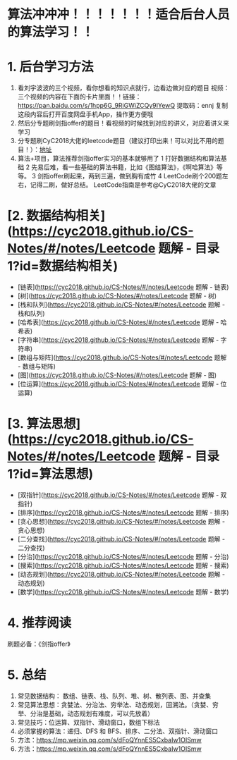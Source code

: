 # 算法冲冲冲！！！！！！！适合后台人员的算法学习！！

# 1. 后台学习方法

1. 看刘宇波波的三个视频，看你想看的知识点就行，边看边做对应的题目  视频：三个视频的内容在下面的卡片里面！！链接：https://pan.baidu.com/s/1hpp6G_9RiGWiZCQy9IYewQ  提取码：ennj  复制这段内容后打开百度网盘手机App，操作更方便哦
2. 然后分专题刷剑指offer的题目！看视频的时候找到对应的讲义，对应着讲义来学习
3. 分专题刷CyC2018大佬的leetcode题目（建议打印出来！可以对比不用的题目！）：[地址](https://cyc2018.github.io/CS-Notes/#/notes/Leetcode%20%E9%A2%98%E8%A7%A3%20-%20%E7%9B%AE%E5%BD%951)
4. 算法+项目，算法推荐剑指offer实习的基本就够用了  1 打好数据结构和算法基础 2 先易后难，看一些基础的算法书籍，比如《图结算法》，《啊哈算法》等等。 3 剑指offer刷起来，两到三遍，做到胸有成竹 4 LeetCode刷个200题左右，记得二刷，做好总结。 LeetCode指南是参考@CyC2018大佬的文章

# [2. 数据结构相关](https://cyc2018.github.io/CS-Notes/#/notes/Leetcode 题解 - 目录1?id=数据结构相关)

- [链表](https://cyc2018.github.io/CS-Notes/#/notes/Leetcode 题解 - 链表)
- [树](https://cyc2018.github.io/CS-Notes/#/notes/Leetcode 题解 - 树)
- [栈和队列](https://cyc2018.github.io/CS-Notes/#/notes/Leetcode 题解 - 栈和队列)
- [哈希表](https://cyc2018.github.io/CS-Notes/#/notes/Leetcode 题解 - 哈希表)
- [字符串](https://cyc2018.github.io/CS-Notes/#/notes/Leetcode 题解 - 字符串)
- [数组与矩阵](https://cyc2018.github.io/CS-Notes/#/notes/Leetcode 题解 - 数组与矩阵)
- [图](https://cyc2018.github.io/CS-Notes/#/notes/Leetcode 题解 - 图)
- [位运算](https://cyc2018.github.io/CS-Notes/#/notes/Leetcode 题解 - 位运算)

# [3. 算法思想](https://cyc2018.github.io/CS-Notes/#/notes/Leetcode 题解 - 目录1?id=算法思想)

- [双指针](https://cyc2018.github.io/CS-Notes/#/notes/Leetcode 题解 - 双指针)
- [排序](https://cyc2018.github.io/CS-Notes/#/notes/Leetcode 题解 - 排序)
- [贪心思想](https://cyc2018.github.io/CS-Notes/#/notes/Leetcode 题解 - 贪心思想)
- [二分查找](https://cyc2018.github.io/CS-Notes/#/notes/Leetcode 题解 - 二分查找)
- [分治](https://cyc2018.github.io/CS-Notes/#/notes/Leetcode 题解 - 分治)
- [搜索](https://cyc2018.github.io/CS-Notes/#/notes/Leetcode 题解 - 搜索)
- [动态规划](https://cyc2018.github.io/CS-Notes/#/notes/Leetcode 题解 - 动态规划)
- [数学](https://cyc2018.github.io/CS-Notes/#/notes/Leetcode 题解 - 数学)

# 4. 推荐阅读

刷题必备：《剑指offer》

# 5. 总结

1. 常见数据结构：  数组、链表、栈、队列、堆、树、散列表、图、并查集
2. 常见算法思想：贪婪法、分治法、穷举法、动态规划，回溯法。（贪婪、穷举、分治是基础，动态规划有难度，可以先放着）
3. 常见技巧：位运算、双指针、滑动窗口，数组下标法
4. 必须掌握的算法：递归、DFS 和 BFS、排序、二分法、双指针、滑动窗口
5. 方法：https://mp.weixin.qq.com/s/dFoQYnnES5CxbaIw1OISmw
6. 方法：https://mp.weixin.qq.com/s/dFoQYnnES5CxbaIw1OISmw

